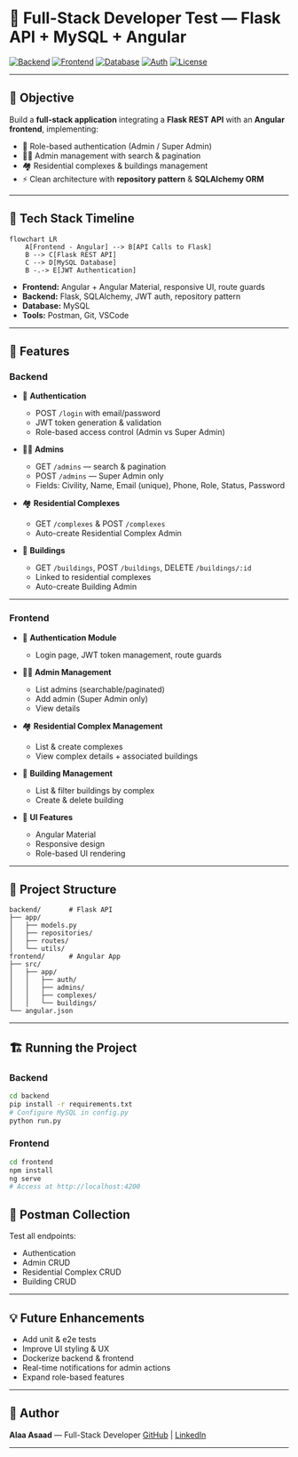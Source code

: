 
# 🏢 Full-Stack Developer Test — Flask API + MySQL + Angular

[![Backend](https://img.shields.io/badge/Backend-Flask-blue?logo=flask)](https://flask.palletsprojects.com/)
[![Frontend](https://img.shields.io/badge/Frontend-Angular-red?logo=angular)](https://angular.io/)
[![Database](https://img.shields.io/badge/Database-MySQL-lightgrey?logo=mysql)](https://www.mysql.com/)
[![Auth](https://img.shields.io/badge/Auth-JWT-yellow)](https://jwt.io/)
[![License](https://img.shields.io/badge/License-MIT-green)](LICENSE)

---

## 🎯 Objective

Build a **full-stack application** integrating a **Flask REST API** with an **Angular frontend**, implementing:

* 🔐 Role-based authentication (Admin / Super Admin)
* 🧑‍💼 Admin management with search & pagination
* 🏘️ Residential complexes & buildings management
* ⚡ Clean architecture with **repository pattern** & **SQLAlchemy ORM**

---

## 🌈 Tech Stack Timeline

```mermaid
flowchart LR
    A[Frontend - Angular] --> B[API Calls to Flask]
    B --> C[Flask REST API]
    C --> D[MySQL Database]
    B -.-> E[JWT Authentication]
```

* **Frontend:** Angular + Angular Material, responsive UI, route guards
* **Backend:** Flask, SQLAlchemy, JWT auth, repository pattern
* **Database:** MySQL
* **Tools:** Postman, Git, VSCode

---

## 🚀 Features

### **Backend**

* 🔑 **Authentication**

  * POST `/login` with email/password
  * JWT token generation & validation
  * Role-based access control (Admin vs Super Admin)
* 🧑‍💼 **Admins**

  * GET `/admins` — search & pagination
  * POST `/admins` — Super Admin only
  * Fields: Civility, Name, Email (unique), Phone, Role, Status, Password
* 🏘️ **Residential Complexes**

  * GET `/complexes` & POST `/complexes`
  * Auto-create Residential Complex Admin
* 🏢 **Buildings**

  * GET `/buildings`, POST `/buildings`, DELETE `/buildings/:id`
  * Linked to residential complexes
  * Auto-create Building Admin

---

### **Frontend**

* 🔑 **Authentication Module**

  * Login page, JWT token management, route guards
* 🧑‍💼 **Admin Management**

  * List admins (searchable/paginated)
  * Add admin (Super Admin only)
  * View details
* 🏘️ **Residential Complex Management**

  * List & create complexes
  * View complex details + associated buildings
* 🏢 **Building Management**

  * List & filter buildings by complex
  * Create & delete building
* 📱 **UI Features**

  * Angular Material
  * Responsive design
  * Role-based UI rendering

---

## 📂 Project Structure

```
backend/       # Flask API
├── app/
│   ├── models.py
│   ├── repositories/
│   ├── routes/
│   └── utils/
frontend/      # Angular App
├── src/
│   ├── app/
│   │   ├── auth/
│   │   ├── admins/
│   │   ├── complexes/
│   │   └── buildings/
└── angular.json
```

---

## 🏗️ Running the Project

### **Backend**

```bash
cd backend
pip install -r requirements.txt
# Configure MySQL in config.py
python run.py
```

### **Frontend**

```bash
cd frontend
npm install
ng serve
# Access at http://localhost:4200
```

## 📌 Postman Collection

Test all endpoints:

* Authentication
* Admin CRUD
* Residential Complex CRUD
* Building CRUD

---

## 💡 Future Enhancements

* Add unit & e2e tests
* Improve UI styling & UX
* Dockerize backend & frontend
* Real-time notifications for admin actions
* Expand role-based features

---

## 📌 Author

**Alaa Asaad** — Full-Stack Developer
[GitHub](https://github.com/AlaaAsaad03) | [LinkedIn](www.linkedin.com/in/alaa-asaad-505740355)

---

